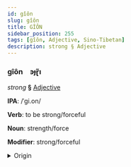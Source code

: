 ```yaml
---
id: gîôn
slug: gîôn
title: GÎÔN
sidebar_position: 255
tags: [gîôn, Adjective, Sino-Tibetan]
description: strong § Adjective
---
```


### gîôn&emsp;<span kind="abugida">ꜿɟɽ̃ı</span>

*strong* **§** [Adjective](../../tags/Adjective)

**IPA**: /ˈgi.on/

**Verb**: to be strong/forceful

**Noun**: strength/force

**Modifier**: strong/forceful

<details>
    <summary>Origin</summary>
    Min, Eastern 強 giòng /kyoŋ/<br/>
    <em>Sino-Tibetan Language Family</em>
</details>